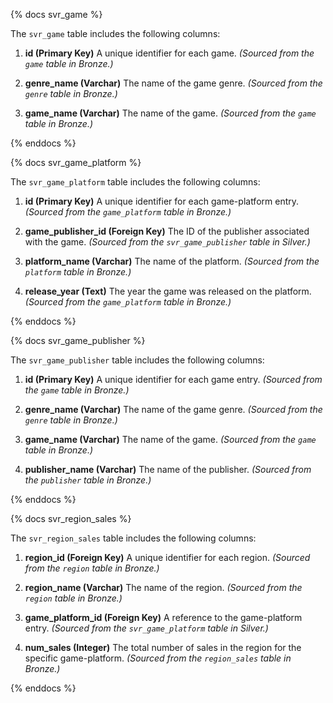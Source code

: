 {% docs svr_game %}

The `svr_game` table includes the following columns:

1. **id (Primary Key)**
    A unique identifier for each game. 
    *(Sourced from the `game` table in Bronze.)*

2. **genre_name (Varchar)**
    The name of the game genre. 
    *(Sourced from the `genre` table in Bronze.)*

3. **game_name (Varchar)**
    The name of the game. 
    *(Sourced from the `game` table in Bronze.)*

{% enddocs %}


{% docs svr_game_platform %}

The `svr_game_platform` table includes the following columns:

1. **id (Primary Key)**
    A unique identifier for each game-platform entry. 
    *(Sourced from the `game_platform` table in Bronze.)*

2. **game_publisher_id (Foreign Key)**
    The ID of the publisher associated with the game. 
    *(Sourced from the `svr_game_publisher` table in Silver.)*

3. **platform_name (Varchar)**
    The name of the platform. 
    *(Sourced from the `platform` table in Bronze.)*

4. **release_year (Text)**
    The year the game was released on the platform. 
    *(Sourced from the `game_platform` table in Bronze.)*

{% enddocs %}


{% docs svr_game_publisher %}

The `svr_game_publisher` table includes the following columns:

1. **id (Primary Key)**
    A unique identifier for each game entry. 
    *(Sourced from the `game` table in Bronze.)*

2. **genre_name (Varchar)**
    The name of the game genre. 
    *(Sourced from the `genre` table in Bronze.)*

3. **game_name (Varchar)**
    The name of the game. 
    *(Sourced from the `game` table in Bronze.)*

4. **publisher_name (Varchar)**
    The name of the publisher. 
    *(Sourced from the `publisher` table in Bronze.)*

{% enddocs %}


{% docs svr_region_sales %}

The `svr_region_sales` table includes the following columns:

1. **region_id (Foreign Key)**
    A unique identifier for each region. 
    *(Sourced from the `region` table in Bronze.)*

2. **region_name (Varchar)**
    The name of the region. 
    *(Sourced from the `region` table in Bronze.)*

3. **game_platform_id (Foreign Key)**
    A reference to the game-platform entry. 
    *(Sourced from the `svr_game_platform` table in Silver.)*

4. **num_sales (Integer)**
    The total number of sales in the region for the specific game-platform. *(Sourced from the `region_sales` table in Bronze.)*


{% enddocs %}

